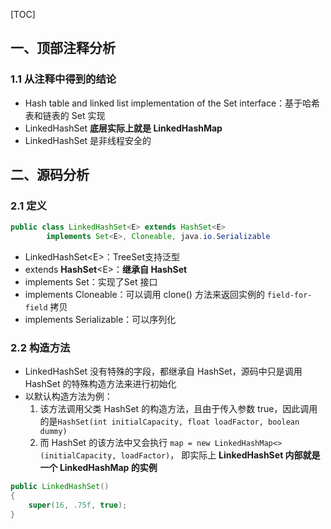[TOC]

## 一、顶部注释分析

### 1.1 从注释中得到的结论

+ Hash table and linked list implementation of the Set interface：基于哈希表和链表的 Set 实现
+ LinkedHashSet **底层实际上就是 LinkedHashMap**
+ LinkedHashSet 是非线程安全的




## 二、源码分析

### 2.1 定义

```java
public class LinkedHashSet<E> extends HashSet<E> 
		implements Set<E>, Cloneable, java.io.Serializable
```

+ LinkedHashSet\<E\>：TreeSet支持泛型
+ extends **HashSet**\<E\>：**继承自 HashSet**
+ implements Set：实现了Set 接口
+ implements Cloneable：可以调用 clone() 方法来返回实例的 `field-for-field` 拷贝
+ implements Serializable：可以序列化



### 2.2 构造方法

+ LinkedHashSet 没有特殊的字段，都继承自 HashSet，源码中只是调用 HashSet 的特殊构造方法来进行初始化
+ 以默认构造方法为例：
  1. 该方法调用父类 HashSet 的构造方法，且由于传入参数 true，因此调用的是`HashSet(int initialCapacity, float loadFactor, boolean dummy) `
  2. 而 HashSet 的该方法中又会执行 `map = new LinkedHashMap<>(initialCapacity, loadFactor)`， 即实际上 **LinkedHashSet 内部就是一个 LinkedHashMap 的实例**

```java
public LinkedHashSet() 
{
	super(16, .75f, true);
}
```




